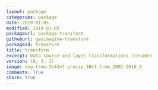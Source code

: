 ```yaml
---
layout: package
categories: package
date: 2019-01-05
modified: 2019-01-05
packageurl: package-transform
githuburl: geoimagine-transform
packageid: transform
title: transform
excerpt: Data source and layer transformations (rename)
version: (0, 3, 1)
image: avg-trmm-3b43v7-precip_3B43_trmm_2001-2016_A
comments: True
share: True
---
```

